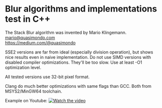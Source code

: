 # Blur algorithms and implementations test in C++

 The Stack Blur algorithm was invented by Mario Klingemann.  
 mario@quasimondo.com  
 https://medium.com/@quasimondo  

 SSE2 versions are far from ideal (especially division operation), but shows nice results even in naive implementation.
 Do not use SIMD versions with disabled compiler optimizations. They'll be too slow. Use at least -O1 optimization level.

 All tested versions use 32-bit pixel format.

 Clang do much better optimizations with same flags than GCC. Both from MSYS2/MinGW64 toolchain.

Example on Youtube:
[![Watch the video](https://github.com/AntonSazonov/Blur_Test/blob/main/screenshot.png)](https://youtu.be/xsU6lKb5LRA)
